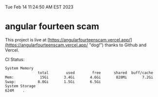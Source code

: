 Tue Feb 14 11:24:50 AM EST 2023

# angular fourteen scam


This project is live at [https://angularfourteenscam.vercel.app/](https://angularfourteenscam.vercel.app/ "dog!") thanks to Github and Vercel.

CI Status: 

```bash
System Memory
               total        used        free      shared  buff/cache   available
Mem:            15Gi       3.4Gi       4.6Gi       828Mi       7.2Gi        10Gi
Swap:          8.0Gi       1.5Gi       6.5Gi
System Storage
624M	.
```
```bash
